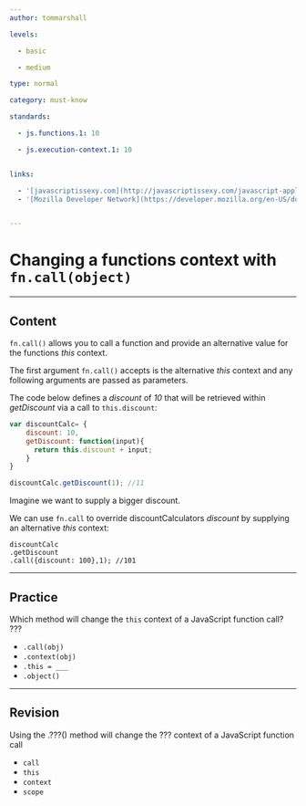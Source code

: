```yaml
---
author: tommarshall

levels:

  - basic

  - medium

type: normal

category: must-know

standards:

  - js.functions.1: 10

  - js.execution-context.1: 10


links:

  - '[javascriptissexy.com](http://javascriptissexy.com/javascript-apply-call-and-bind-methods-are-essential-for-javascript-professionals/){website}'
  - '[Mozilla Developer Network](https://developer.mozilla.org/en-US/docs/Web/JavaScript/Reference/Global_Objects/Function/call){website}'


---
```


# Changing a functions context with `fn.call(object)`

---
## Content

`fn.call()` allows you to call a function and provide an alternative value for the functions *this* context.

The first argument `fn.call()` accepts is the alternative *this* context and any following arguments are passed as parameters. 

The code below defines a *discount* of *10* that will be retrieved within *getDiscount* via a call to `this.discount`:

```javascript
var discountCalc= {
    discount: 10,
    getDiscount: function(input){
      return this.discount + input;
    }
}

discountCalc.getDiscount(1); //11
```

Imagine we want to supply a bigger discount. 

We can use `fn.call` to override discountCalculators *discount* by supplying an alternative *this* context:
```
discountCalc
.getDiscount
.call({discount: 100},1); //101
```

---
## Practice

Which method will change the `this` context of a JavaScript function call?
???


* `.call(obj)`
* `.context(obj)`
* `.this = ___`
* `.object()`

---
## Revision

Using the .???() method will change the ??? context of a JavaScript function call


* `call`
* `this`
* `context`
* `scope`

